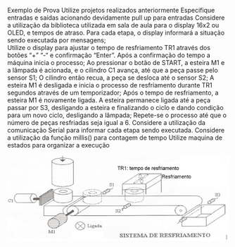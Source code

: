 Exemplo de Prova
Utilize projetos realizados anteriormente
Especifique entradas e saídas  acionando devidamente pull up para entradas 
Considere a utilização da biblioteca utilizada em sala de aula para o display 16x2 ou OLED, e tempos de atraso. Para cada etapa, o display informará a situação sendo executada por mensagens;  
Utilize o display para ajustar o tempo de resfriamento TR1 através dos botões “+” “-“ e confirmação “Enter”. Após a confirmação do tempo a máquina inicia o processo; 
Ao pressionar o botão de START, a esteira M1 e a lâmpada é acionada,  e o cilindro C1 avança, até que a peça passe pelo sensor S1; 
O cilindro então recua, a peça se desloca até o sensor S2; 
A esteira M1 é desligada e inicia o processo de resfriamento durante TR1 segundos através de um temporizador; 
Após o tempo de resfriamento,  a esteira M1 é novamente ligada. A esteira permanece ligada até a peça passar por S3, desligando a esteira e finalizando o ciclo e dando condição para um novo ciclo, desligando a lâmpada;
Repete-se o processo até que o número de peças resfriadas seja igual a 6.
Considere a utilização da comunicação Serial para informar cada etapa sendo executada.
Considere a utilização da função millis() para contagem de tempo
Utilize maquina de estados para organizar a execução

<img src=projetoesteira.png>
